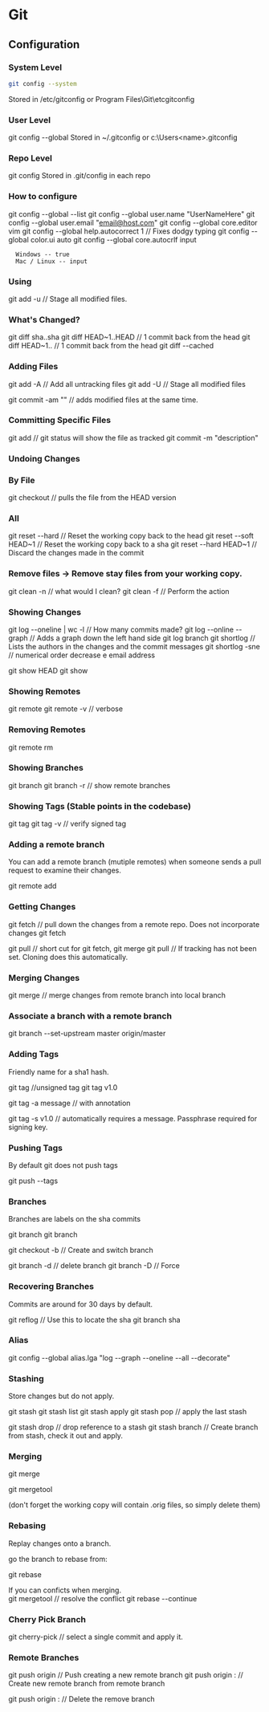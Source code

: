 Git
===

Configuration
----------------

### System Level

```bash
git config --system
```

Stored in /etc/gitconfig or Program Files\Git\etcgitconfig

### User Level

git config --global
Stored in ~/.gitconfig or c:\Users\<name>\.gitconfig

### Repo Level

git config
Stored in .git/config in each repo

### How to configure

git config --global --list
git config --global user.name "UserNameHere"
git config --global user.email "email@host.com"
git config --global core.editor vim
git config --global help.autocorrect 1 // Fixes dodgy typing
git config --global color.ui auto
git config --global core.autocrlf input


      Windows -- true
      Mac / Linux -- input 

### Using

git add -u // Stage all modified files.

### What's Changed?

git diff sha..sha
git diff HEAD~1..HEAD // 1 commit back from the head
git diff HEAD~1..     // 1 commit back from the head
git diff --cached

### Adding Files

git add -A  // Add all untracking files
git add -U  // Stage all modified files

git commit -am "" // adds modified files at the same time.

### Committing Specific Files

git add <filename> // git status will show the file as tracked
git commit -m "description"

### Undoing Changes

### By File

git checkout <filename> // pulls the file from the HEAD version

### All

git reset --hard // Reset the working copy back to the head
git reset --soft HEAD~1 // Reset the working copy back to a sha
git reset --hard HEAD~1 // Discard the changes made in the commit

### Remove files -> Remove stay files from your working copy.

git clean -n // what would I clean?
git clean -f // Perform the action

### Showing Changes

git log --oneline | wc -l // How many commits made?
git log --online --graph  // Adds a graph down the left hand side
git log branch
git shortlog // Lists the authors in the changes and the commit messages
git shortlog -sne // numerical order decrease e email address

git show HEAD
git show <SHA>

### Showing Remotes

git remote
git remote -v // verbose

### Removing Remotes

git remote rm <name>

### Showing Branches

git branch
git branch -r // show remote branches

### Showing Tags (Stable points in the codebase)

git tag
git tag -v <tagname> // verify signed tag

### Adding a remote branch
You can add a remote branch (mutiple remotes) when someone sends a pull request to examine their changes.

git remote add <origin> <location>

### Getting Changes

git fetch // pull down the changes from a remote repo.  Does not incorporate changes
git fetch <remote>

git pull // short cut for git fetch, git merge
git pull <remotebranch> <localbranch> // If tracking has not been set.  Cloning does this automatically.

### Merging Changes

git merge <remote> // merge changes from remote branch into local branch

### Associate a branch with a remote branch
git branch --set-upstream master origin/master

### Adding Tags
Friendly name for a sha1 hash.

git tag <name> //unsigned tag
git tag v1.0

git tag -a message // with annotation

git tag -s v1.0 // automatically requires a message.  Passphrase required for signing key.

### Pushing Tags
By default git does not push tags

git push --tags

### Branches
Branches are labels on the sha commits

git branch <feature name> 
git branch <feature name> <sha>

git checkout -b <name> // Create and switch branch

git branch -d <name> // delete branch
git branch -D <name> // Force

### Recovering Branches
Commits are around for 30 days by default.

git reflog // Use this to locate the sha
git branch <name> sha

### Alias 

git config --global alias.lga "log --graph --oneline --all --decorate"

### Stashing
Store changes but do not apply.

git stash
git stash list
git stash apply 
git stash pop // apply the last stash

git stash drop // drop reference to a stash
git stash branch <x> // Create branch from stash, check it out and apply.

### Merging
git merge <branch to pull changes from>

git mergetool

(don't forget the working copy will contain .orig files, so simply delete them)

### Rebasing
Replay changes onto a branch.

go the branch to rebase from:

git rebase <targetbranchname>

If you can conficts when merging.  
  git mergetool // resolve the conflict
  git rebase --continue

### Cherry Pick Branch
git cherry-pick <sha> // select a single commit and apply it.

### Remote Branches
git push origin <branchname> // Push creating a new remote branch
git push origin <branchname>:<branchname> // Create new remote branch from remote branch

git push origin :<branchname> // Delete the remove branch

